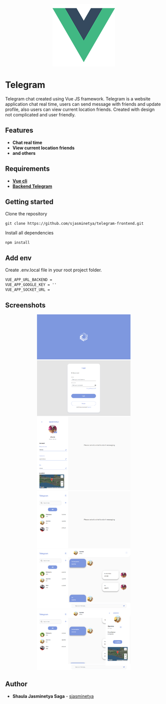 <p align="center">
  <img src="./screenshots/logo.png" width="200">
</p>

# Telegram
Telegram chat created using Vue JS framework. Telegram is a website application chat real time, users can send message with friends and update profile, also users can view current location friends. Created with design not complicated and user friendly.

## Features
* **Chat real time**
* **View current location friends**
* **and others**

## Requirements
* **[Vue cli](https://cli.vuejs.org/guide/installation.html)**
* **[Backend Telegram](https://github.com/sjasminetya/telegram-backend)**

## Getting started
Clone the repository
```
git clone https://github.com/sjasminetya/telegram-frontend.git
```
Install all dependencies
```
npm install
```

## Add env
Create .env.local file in your root project folder.
```
VUE_APP_URL_BACKEND = 
VUE_APP_GOOGLE_KEY = ''
VUE_APP_SOCKET_URL = 
```

## Screenshots
<div align="center" class="flex">
  <img src="./screenshots/landing-page.png" width="300">
  <img src="./screenshots/login.png" width="300">
  <img src="./screenshots/profile.png" width="300">
  <img src="./screenshots/friend-list.png" width="300">
  <img src="./screenshots/message.png" width="300">
  <img src="./screenshots/friends-data.png" width="300">
</div>

## Author

  * **Shaula Jasminetya Saga** - [sjasminetya](https://github.com/sjasminetya)
